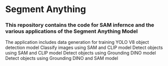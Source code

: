 # Segment Anything
### This repository contains the code for SAM infernce and the various applications of the Segment Anything Model
The application includes data generation for training YOLO V8 object detection model
Classify images using SAM and CLIP model
Detect objects using SAM and CLIP model
Detect objects using Grounding DINO model
Detect objects using Grounding DINO and SAM model
